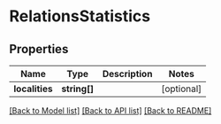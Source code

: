 # RelationsStatistics

## Properties
Name | Type | Description | Notes
------------ | ------------- | ------------- | -------------
**localities** | **string[]** |  | [optional] 

[[Back to Model list]](../README.md#documentation-for-models) [[Back to API list]](../README.md#documentation-for-api-endpoints) [[Back to README]](../README.md)


